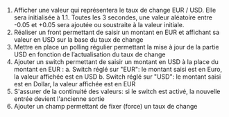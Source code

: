 1. Afficher une valeur qui représentera le taux de change EUR / USD. Elle sera initialisée à 1.1. 
Toutes les 3 secondes, une valeur aléatoire entre -0.05 et +0.05 sera ajoutée ou soustraite à 
la valeur initiale. 
2. Réaliser un front permettant de saisir un montant en EUR et affichant sa valeur en USD sur la 
base du taux de change 
3. Mettre en place un polling régulier permettant la mise à jour de la partie USD en fonction de 
l’actualisation du taux de change 
4. Ajouter un switch permettant de saisir un montant en USD à la place du montant en EUR : 
a. Switch réglé sur "EUR": le montant saisi est en Euro, la valeur affichée est en USD 
b. Switch réglé sur "USD": le montant saisi est en Dollar, la valeur affichée est en EUR 
5. S'assurer de la continuité des valeurs: si le switch est activé, la nouvelle entrée devient 
l'ancienne sortie 
6. Ajouter un champ permettant de fixer (force) un taux de change